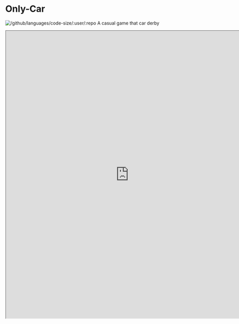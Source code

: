 # Only-Car

![/github/languages/code-size/:user/:repo](https://img.shields.io/github/languages/code-size/BombaStudio/Only-Car)
 A casual game that car derby
 
 
<iframe id="&quot;game_drop&quot;" scrolling="&quot;no&quot;" src="https://v6p9d9t4.ssl.hwcdn.net/html/7441612/index.html" width="768" height="900"></iframe>
